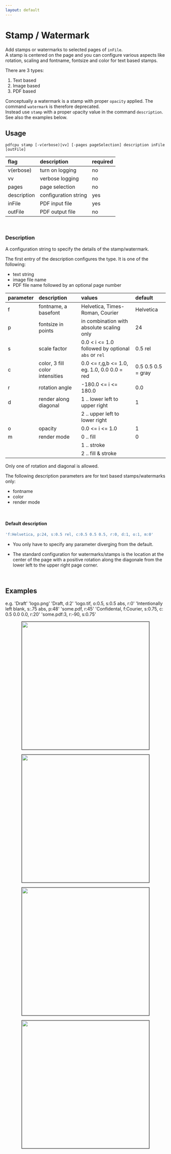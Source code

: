 ```yaml
---
layout: default
---
```


# Stamp / Watermark

Add stamps or watermarks to selected pages of `inFile`.<br>
A stamp is centered on the page and you can configure various aspects like rotation, scaling
and fontname, fontsize and color for text based stamps.

There are 3 types:

1. Text based
2. Image based
3. PDF based

Conceptually a watermark is a stamp with proper `opacity` applied.
The command `watermark` is therefore deprecated.<br>
Instead use `stamp` with a proper `o`pacity value in the command `description`.<br>
See also the examples below.


## Usage

```
pdfcpu stamp [-v(erbose)|vv] [-pages pageSelection] description inFile [outFile]
```

| flag         | description          | required
|:-------------|:---------------------|:-
| v(erbose)    | turn on logging      | no
| vv           | verbose logging      | no
| pages        | page selection       | no
| description  | configuration string | yes
| inFile       | PDF input file       | yes
| outFile      | PDF output file      | no

<br>

### Description

A configuration string to specify the details of the stamp/watermark.

The first entry of the description configures the type. It is one of the following:

* text string
* image file name
* PDF file name followed by an optional page number

| parameter | description                     | values                                              | default
|:----------|:--------------------------------|:----------------------------------------------------|:-
| f         | fontname, a basefont            | Helvetica, Times-Roman, Courier                     | Helvetica
| p         | fontsize in points              | in combination with absolute scaling only           | 24
| s         | scale factor                    | 0.0 < i <= 1.0 followed by optional `abs` or `rel`  | 0.5 rel
| c         | color, 3 fill color intensities | 0.0 <= r,g,b <= 1.0, eg. 1.0, 0.0 0.0 = red         | 0.5 0.5 0.5 = gray
| r         | rotation angle                  | -180.0 <= i <= 180.0                                | 0.0
| d         | render along diagonal           | 1 .. lower left to upper right                      | 1
|           |                                 | 2 .. upper left to lower right                      |
| o         | opacity                         | 0.0 <= i <= 1.0                                     | 1
| m         | render mode                     | 0 .. fill                                           | 0
|           |                                 | 1 .. stroke                                         |
|           |                                 | 2 .. fill & stroke                                  |

Only one of rotation and diagonal is allowed.

The following description parameters are for text based stamps/watermarks only:

* fontname
* color
* render mode

<br>

#### Default description

```sh
'f:Helvetica, p:24, s:0.5 rel, c:0.5 0.5 0.5, r:0, d:1, o:1, m:0'
```

* You only have to specify any parameter diverging from the default.

* The standard configuration for watermarks/stamps is the location at the center of the page with a positive rotation along the diagonale from the lower left to the upper right page corner.

<br>

## Examples

e.g. 'Draft'                                                  'logo.png'
     'Draft, d:2'                                             'logo.tif, o:0.5, s:0.5 abs, r:0'
     'Intentionally left blank, s:.75 abs, p:48'              'some.pdf, r:45'
     'Confidental, f:Courier, s:0.75, c: 0.5 0.0 0.0, r:20'   'some.pdf:3, r:-90, s:0.75'


<p align="center">
  <img border="1" src="resources/wmTextSample.png" height="400">
</p>

<p align="center">
  <img border="1" src="resources/wmText2Sample.png" height="400">
</p>

<p align="center">
  <img border="1" src="resources/wmImageSample.png" height="400">
</p>

<p align="center">
  <img border="1" src="resources/wmPDFSample.jpg" height="400">
</p>